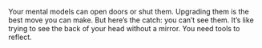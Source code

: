 Your mental models can open doors or shut them. Upgrading them is the best move you can make. But here’s the catch: you can’t see them. It’s like trying to see the back of your head without a mirror. You need tools to reflect.
